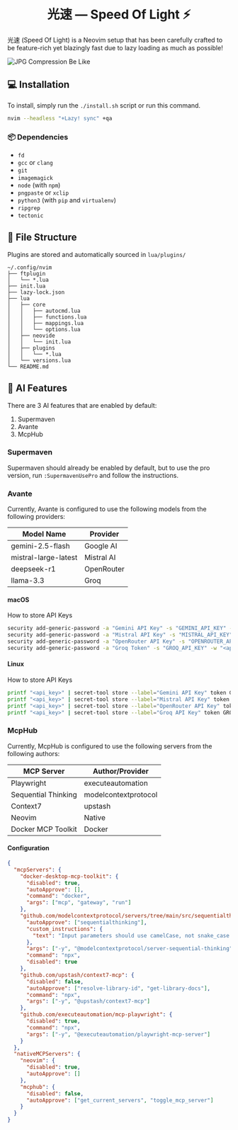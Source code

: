 <div align="center">
    <h1>光速 — Speed Of Light ⚡️</h1>
</div>

光速 (Speed Of Light) is a Neovim setup that has been carefully crafted to be feature-rich yet blazingly fast due to lazy loading as much as possible!

![JPG Compression Be Like](https://github.com/user-attachments/assets/03f5d637-9078-4ca5-9235-545ea5e0d141)

## 💻 Installation

To install, simply run the `./install.sh` script or run this command.

```bash
nvim --headless "+Lazy! sync" +qa
```

### 📦 Dependencies

- `fd`
- `gcc` or `clang`
- `git`
- `imagemagick`
- `node` (with `npm`)
- `pngpaste` or `xclip`
- `python3` (with `pip` and `virtualenv`)
- `ripgrep`
- `tectonic`

## 📁 File Structure

Plugins are stored and automatically sourced in `lua/plugins/`

```
~/.config/nvim
├── ftplugin
│   └── *.lua
├── init.lua
├── lazy-lock.json
├── lua
│   ├── core
│   │   ├── autocmd.lua
│   │   ├── functions.lua
│   │   ├── mappings.lua
│   │   └── options.lua
│   ├── neovide
│   │   └── init.lua
│   ├── plugins
│   │   └── *.lua
│   └── versions.lua
└── README.md
```

## 🤖 AI Features

There are 3 AI features that are enabled by default:

1. Supermaven
2. Avante
3. McpHub

### Supermaven

Supermaven should already be enabled by default, but to use the pro version, run `:SupermavenUsePro` and follow the instructions.

### Avante

Currently, Avante is configured to use the following models from the following providers:

| Model Name           | Provider                  |
| -------------------- | ------------------------- |
| gemini-2.5-flash     | Google AI                 |
| mistral-large-latest | Mistral AI                |
| deepseek-r1          | OpenRouter                |
| llama-3.3            | Groq                      |

#### macOS

How to store API Keys

```bash
security add-generic-password -a "Gemini API Key" -s "GEMINI_API_KEY" -w "<api_key>"
security add-generic-password -a "Mistral API Key" -s "MISTRAL_API_KEY" -w "<api_key>"
security add-generic-password -a "OpenRouter API Key" -s "OPENROUTER_API_KEY" -w "<api_key>"
security add-generic-password -a "Groq Token" -s "GROQ_API_KEY" -w "<api_key>"
```

#### Linux

How to store API Keys

```bash
printf "<api_key>" | secret-tool store --label="Gemini API Key" token GEMINI_API_KEY
printf "<api_key>" | secret-tool store --label="Mistral API Key" token MISTRAL_API_KEY
printf "<api_key>" | secret-tool store --label="OpenRouter API Key" token OPENROUTER_API_KEY
printf "<api_key>" | secret-tool store --label="Groq API Key" token GROQ_API_KEY
```

### McpHub

Currently, McpHub is configured to use the following servers from the following authors:

| MCP Server          | Author/Provider      |
| ------------------- | -------------------- |
| Playwright          | executeautomation    |
| Sequential Thinking | modelcontextprotocol |
| Context7            | upstash              |
| Neovim              | Native               |
| Docker MCP Toolkit  | Docker               |

#### Configuration

```json
{
  "mcpServers": {
    "docker-desktop-mcp-toolkit": {
      "disabled": true,
      "autoApprove": [],
      "command": "docker",
      "args": ["mcp", "gateway", "run"]
    },
    "github.com/modelcontextprotocol/servers/tree/main/src/sequentialthinking": {
      "autoApprove": ["sequentialthinking"],
      "custom_instructions": {
        "text": "Input parameters should use camelCase, not snake_case. For example, thoughts_needed should be changed to thoughtsNeeded."
      },
      "args": ["-y", "@modelcontextprotocol/server-sequential-thinking"],
      "command": "npx",
      "disabled": true
    },
    "github.com/upstash/context7-mcp": {
      "disabled": false,
      "autoApprove": ["resolve-library-id", "get-library-docs"],
      "command": "npx",
      "args": ["-y", "@upstash/context7-mcp"]
    },
    "github.com/executeautomation/mcp-playwright": {
      "disabled": true,
      "command": "npx",
      "args": ["-y", "@executeautomation/playwright-mcp-server"]
    }
  },
  "nativeMCPServers": {
    "neovim": {
      "disabled": true,
      "autoApprove": []
    },
    "mcphub": {
      "disabled": false,
      "autoApprove": ["get_current_servers", "toggle_mcp_server"]
    }
  }
}
```

